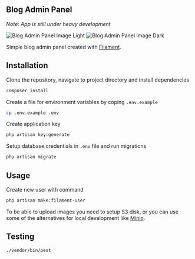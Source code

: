 ## Blog Admin Panel
<p><i>Note: App is still under heavy development</i></p>

<img src="https://user-images.githubusercontent.com/23532087/155493819-3b52fe0b-3635-4741-8c6c-e1c78113690d.png" alt="Blog Admin Panel Image Light">
<img src="https://user-images.githubusercontent.com/23532087/155492426-07b527e7-06ad-4718-867a-9d801eed0de2.png" alt="Blog Admin Panel Image Dark">

Simple blog admin panel created with <a href="https://filamentphp.com/" target="_blank">Filament</a>. 

## Installation
Clone the repository, navigate to project directory and install dependencies
```bash
composer install
```
  
Create a file for environment variables by coping `.env.example`
```bash
cp .env.example .env
```

Create application key
```bash
php artisan key:generate
```

Setup database credentials in `.env` file and run migrations
```bash
php artisan migrate
```

## Usage

Create new user with command

```bash
php artisan make:filament-user
```

To be able to upload images you need to setup S3 disk, or you can use some of the alternatives for local development like <a href="https://min.io/" target="_blank">Minio</a>.

## Testing
```bash
./vendor/bin/pest
```
